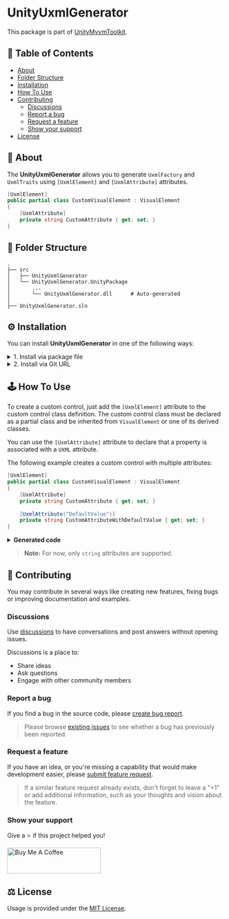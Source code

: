 # UnityUxmlGenerator

This package is part of [UnityMvvmToolkit](https://github.com/LibraStack/UnityMvvmToolkit).

## :open_book: Table of Contents

- [About](#pencil-about)
- [Folder Structure](#cactus-folder-structure)
- [Installation](#gear-installation)
- [How To Use](#joystick-how-to-use)
- [Contributing](#bookmark_tabs-contributing)
  - [Discussions](#discussions)
  - [Report a bug](#report-a-bug)
  - [Request a feature](#request-a-feature)
  - [Show your support](#show-your-support)
- [License](#balance_scale-license)

## :pencil: About

The **UnityUxmlGenerator** allows you to generate `UxmlFactory` and `UxmlTraits` using `[UxmlElement]` and `[UxmlAttribute]` attributes.

```csharp
[UxmlElement]
public partial class CustomVisualElement : VisualElement
{
    [UxmlAttribute]
    private string CustomAttribute { get; set; }
}
```

## :cactus: Folder Structure

    .
    ├── src
    │   ├── UnityUxmlGenerator
    │   └── UnityUxmlGenerator.UnityPackage
    │       ...
    │       └── UnityUxmlGenerator.dll      # Auto-generated
    │
    ├── UnityUxmlGenerator.sln

## :gear: Installation

You can install **UnityUxmlGenerator** in one of the following ways:

<details><summary>1. Install via package file</summary>
<br />
  
  - Download `unityuxmlgenerator.tgz` from [releases](https://github.com/LibraStack/UnityUxmlGenerator/releases)
  - Open `Window/Package Manager`
  - Select `Add package from tarball...`
  
</details>

<details><summary>2. Install via Git URL</summary>
<br />
  
  You can add `https://github.com/LibraStack/UnityUxmlGenerator.git?path=src/UnityUxmlGenerator.UnityPackage/Assets/Plugins/UnityUxmlGenerator` to the Package Manager.

  If you want to set a target version, UnityUxmlGenerator uses the `v*.*.*` release tag, so you can specify a version like `#v0.0.1`. For example `https://github.com/LibraStack/UnityUxmlGenerator.git?path=src/UnityUxmlGenerator.UnityPackage/Assets/Plugins/UnityUxmlGenerator#v0.0.1-preview1`.
  
</details>

## :joystick: How To Use

To create a custom control, just add the `[UxmlElement]` attribute to the custom control class definition. The custom control class must be declared as a partial class and be inherited from `VisualElement` or one of its derived classes.

You can use the `[UxmlAttribute]` attribute to declare that a property is associated with a `UXML` attribute.

The following example creates a custom control with multiple attributes:

```csharp
[UxmlElement]
public partial class CustomVisualElement : VisualElement
{
    [UxmlAttribute]
    private string CustomAttribute { get; set; }
    
    [UxmlAttribute("DefaultValue")]
    private string CustomAttributeWithDefaultValue { get; set; }
}
```

<details><summary><b>Generated code</b></summary>
<br />

`CustomVisualElement.UxmlFactory.g.cs`
  
```csharp
partial class CustomVisualElement
{
    [global::System.CodeDom.Compiler.GeneratedCodeAttribute("UnityUxmlGenerator", "1.0.0.0")]
    public new class UxmlFactory : global::UnityEngine.UIElements.UxmlFactory<CustomVisualElement, UxmlTraits> 
    {
    }
}
```

`CustomVisualElement.UxmlTraits.g.cs`
  
```csharp
partial class CustomVisualElement
{
    [global::System.CodeDom.Compiler.GeneratedCodeAttribute("UnityUxmlGenerator", "1.0.0.0")]
    public new class UxmlTraits : global::UnityEngine.UIElements.VisualElement.UxmlTraits
    {
        [global::System.CodeDom.Compiler.GeneratedCodeAttribute("UnityUxmlGenerator", "1.0.0.0")]
        private readonly global::UnityEngine.UIElements.UxmlStringAttributeDescription customAttribute = new() 
            { name = "custom-attribute", defaultValue = "" };

        [global::System.CodeDom.Compiler.GeneratedCodeAttribute("UnityUxmlGenerator", "1.0.0.0")]
        private readonly global::UnityEngine.UIElements.UxmlStringAttributeDescription customAttributeWithDefaultValue = new() 
            { name = "custom-attribute-with-default-value", defaultValue = "DefaultValue" };

        [global::System.CodeDom.Compiler.GeneratedCodeAttribute("UnityUxmlGenerator", "1.0.0.0")]
        [global::System.Diagnostics.CodeAnalysis.ExcludeFromCodeCoverage]
        public override void Init(global::UnityEngine.UIElements.VisualElement visualElement, 
            global::UnityEngine.UIElements.IUxmlAttributes bag, 
            global::UnityEngine.UIElements.CreationContext context)
        {
            base.Init(visualElement, bag, context);

            var control = (CustomVisualElement) visualElement;
            control.CustomAttribute = customAttribute.GetValueFromBag(bag, context);
            control.CustomAttributeWithDefaultValue = customAttributeWithDefaultValue.GetValueFromBag(bag, context);
        }
    }
}
```
  
</details>

> **Note:** For now, only `string` attributes are supported.

## :bookmark_tabs: Contributing

You may contribute in several ways like creating new features, fixing bugs or improving documentation and examples.

### Discussions

Use [discussions](https://github.com/LibraStack/UnityUxmlGenerator/discussions) to have conversations and post answers without opening issues.

Discussions is a place to:
* Share ideas
* Ask questions
* Engage with other community members

### Report a bug

If you find a bug in the source code, please [create bug report](https://github.com/LibraStack/UnityUxmlGenerator/issues/new?assignees=ChebanovDD&labels=bug&template=bug_report.md&title=).

> Please browse [existing issues](https://github.com/LibraStack/UnityUxmlGenerator/issues) to see whether a bug has previously been reported.

### Request a feature

If you have an idea, or you're missing a capability that would make development easier, please [submit feature request](https://github.com/LibraStack/UnityUxmlGenerator/issues/new?assignees=ChebanovDD&labels=enhancement&template=feature_request.md&title=).

> If a similar feature request already exists, don't forget to leave a "+1" or add additional information, such as your thoughts and vision about the feature.

### Show your support

Give a :star: if this project helped you!

<a href="https://www.buymeacoffee.com/chebanovdd" target="_blank"><img src="https://cdn.buymeacoffee.com/buttons/v2/default-orange.png" alt="Buy Me A Coffee" style="height: 60px !important;width: 217px !important;" ></a>

## :balance_scale: License

Usage is provided under the [MIT License](LICENSE).
